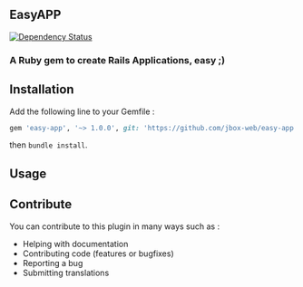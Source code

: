 ## EasyAPP

[![Dependency Status](https://gemnasium.com/jbox-web/easy-app.svg)](https://gemnasium.com/jbox-web/easy-app)

### A Ruby gem to create Rails Applications, easy ;)

## Installation

Add the following line to your Gemfile :

```ruby
gem 'easy-app', '~> 1.0.0', git: 'https://github.com/jbox-web/easy-app.git', tag: '1.0.0'
```

then `bundle install`.

## Usage


## Contribute

You can contribute to this plugin in many ways such as :
* Helping with documentation
* Contributing code (features or bugfixes)
* Reporting a bug
* Submitting translations
